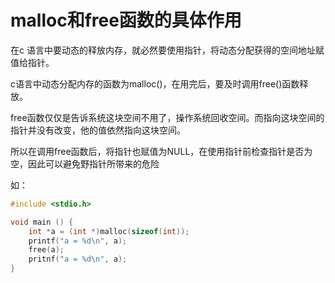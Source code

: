 # malloc和free函数的具体作用

在c 语言中要动态的释放内存，就必然要使用指针，将动态分配获得的空间地址赋值给指针。

c语言中动态分配内存的函数为malloc()，在用完后，要及时调用free()函数释放。

free函数仅仅是告诉系统这块空间不用了，操作系统回收空间。而指向这块空间的指针并没有改变，他的值依然指向这块空间。

所以在调用free函数后，将指针也赋值为NULL，在使用指针前检查指针是否为空，因此可以避免野指针所带来的危险

如：

```c
#include <stdio.h>

void main () {
    int *a = (int *)malloc(sizeof(int));
    printf("a = %d\n", a);
    free(a);
    pritnf("a = %d\n", a);
}
```




